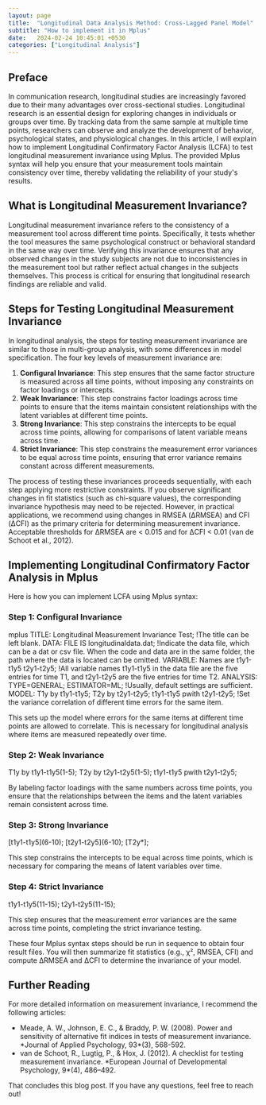 ```yaml
---
layout: page
title:  "Longitudinal Data Analysis Method: Cross-Lagged Panel Model"
subtitle: "How to implement it in Mplus"
date:   2024-02-24 10:45:01 +0530
categories: ["Longitudinal Analysis"]
---
```


<h2><strong>Preface</strong></h2>
<p>In communication research, longitudinal studies are increasingly favored due to their many advantages over cross-sectional studies. Longitudinal research is an essential design for exploring changes in individuals or groups over time. By tracking data from the same sample at multiple time points, researchers can observe and analyze the development of behavior, psychological states, and physiological changes. In this article, I will explain how to implement Longitudinal Confirmatory Factor Analysis (LCFA) to test longitudinal measurement invariance using Mplus. The provided Mplus syntax will help you ensure that your measurement tools maintain consistency over time, thereby validating the reliability of your study's results.</p>

<h2><strong>What is Longitudinal Measurement Invariance?</strong></h2>
<p>Longitudinal measurement invariance refers to the consistency of a measurement tool across different time points. Specifically, it tests whether the tool measures the same psychological construct or behavioral standard in the same way over time. Verifying this invariance ensures that any observed changes in the study subjects are not due to inconsistencies in the measurement tool but rather reflect actual changes in the subjects themselves. This process is critical for ensuring that longitudinal research findings are reliable and valid.</p>

<h2><strong>Steps for Testing Longitudinal Measurement Invariance</strong></h2>
<p>In longitudinal analysis, the steps for testing measurement invariance are similar to those in multi-group analysis, with some differences in model specification. The four key levels of measurement invariance are:</p>
<ol>
  <li><strong>Configural Invariance</strong>: This step ensures that the same factor structure is measured across all time points, without imposing any constraints on factor loadings or intercepts.</li>
  <li><strong>Weak Invariance</strong>: This step constrains factor loadings across time points to ensure that the items maintain consistent relationships with the latent variables at different time points.</li>
  <li><strong>Strong Invariance</strong>: This step constrains the intercepts to be equal across time points, allowing for comparisons of latent variable means across time.</li>
  <li><strong>Strict Invariance</strong>: This step constrains the measurement error variances to be equal across time points, ensuring that error variance remains constant across different measurements.</li>
</ol>

<p>The process of testing these invariances proceeds sequentially, with each step applying more restrictive constraints. If you observe significant changes in fit statistics (such as chi-square values), the corresponding invariance hypothesis may need to be rejected. However, in practical applications, we recommend using changes in RMSEA (ΔRMSEA) and CFI (ΔCFI) as the primary criteria for determining measurement invariance. Acceptable thresholds for ΔRMSEA are < 0.015 and for ΔCFI < 0.01 (van de Schoot et al., 2012).</p>

<h2><strong>Implementing Longitudinal Confirmatory Factor Analysis in Mplus</strong></h2>
<p>Here is how you can implement LCFA using Mplus syntax:</p>

<h3><strong>Step 1: Configural Invariance</strong></h3>
mplus
TITLE: Longitudinal Measurement Invariance Test;
!The title can be left blank.
DATA: FILE IS longitudinaldata.dat;
!Indicate the data file, which can be a dat or csv file. When the code and data are in the same folder, the path where the data is located can be omitted.
VARIABLE: Names are t1y1-t1y5 t2y1-t2y5;  
!All variable names t1y1-t1y5 in the data file are the five entries for time T1, and t2y1-t2y5 are the five entries for time T2.
ANALYSIS: TYPE=GENERAL; ESTIMATOR=ML;  
!Usually, default settings are sufficient.
MODEL:  
T1y by t1y1-t1y5;  
T2y by t2y1-t2y5;  
t1y1-t1y5 pwith t2y1-t2y5;  
!Set the variance correlation of different time errors for the same item.
<p>This sets up the model where errors for the same items at different time points are allowed to correlate. This is necessary for longitudinal analysis where items are measured repeatedly over time.</p> 
<h3><strong>Step 2: Weak Invariance</strong></h3> 
T1y by t1y1-t1y5(1-5);  
T2y by t2y1-t2y5(1-5);  
t1y1-t1y5 pwith t2y1-t2y5;  
<p>By labeling factor loadings with the same numbers across time points, you ensure that the relationships between the items and the latent variables remain consistent across time.</p> 
<h3><strong>Step 3: Strong Invariance</strong></h3>
[t1y1-t1y5](6-10);  
[t2y1-t2y5](6-10);  
[T2y*];  
<p>This step constrains the intercepts to be equal across time points, which is necessary for comparing the means of latent variables over time.</p> 
<h3><strong>Step 4: Strict Invariance</strong></h3> 
t1y1-t1y5(11-15);  
t2y1-t2y5(11-15);  
<p>This step ensures that the measurement error variances are the same across time points, completing the strict invariance testing.</p> 
<p>These four Mplus syntax steps should be run in sequence to obtain four result files. You will then summarize fit statistics (e.g., χ², RMSEA, CFI) and compute ΔRMSEA and ΔCFI to determine the invariance of your model.</p> 
<h2><strong>Further Reading</strong></h2> 
<p>For more detailed information on measurement invariance, I recommend the following articles:</p> 
<ul> <li>Meade, A. W., Johnson, E. C., & Braddy, P. W. (2008). Power and sensitivity of alternative fit indices in tests of measurement invariance. *Journal of Applied Psychology, 93*(3), 568-592.</li> 
  <li>van de Schoot, R., Lugtig, P., & Hox, J. (2012). A checklist for testing measurement invariance. *European Journal of Developmental Psychology, 9*(4), 486–492.</li> </ul> 
<p>That concludes this blog post. If you have any questions, feel free to reach out!</p> 

